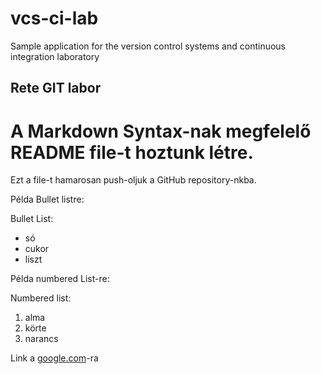 # vcs-ci-lab
Sample application for the version control systems and continuous integration laboratory
## Rete GIT labor 

# A Markdown Syntax-nak megfelelő README file-t hoztunk létre.

Ezt a file-t hamarosan push-oljuk a GitHub repository-nkba.

Példa Bullet listre: 

Bullet List:
* só
* cukor
* liszt

Példa numbered List-re:

Numbered list:
1. alma
2. körte
3. narancs

Link a [google.com](http://google.com)-ra
